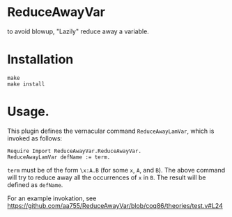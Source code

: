 # ReduceAwayVar
to avoid blowup, "Lazily" reduce away a variable.

# Installation
````
make
make install
````
# Usage.
This plugin defines the vernacular command `ReduceAwayLamVar`, which is invoked as follows:

````
Require Import ReduceAwayVar.ReduceAwayVar.
ReduceAwayLamVar defName := term.
````

`term` must be of the form `\x:A.B` (for some `x`, `A`, and `B`).
The above command will try to reduce away all the occurrences of `x` in `B`.
The result will be defined as `defName`.

For an example invokation, see
https://github.com/aa755/ReduceAwayVar/blob/coq86/theories/test.v#L24
